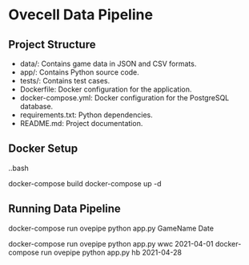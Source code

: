 # Ovecell Data Pipeline

## Project Structure

- data/: Contains game data in JSON and CSV formats.
- app/: Contains Python source code.
- tests/: Contains test cases.
- Dockerfile: Docker configuration for the application.
- docker-compose.yml: Docker configuration for the PostgreSQL database.
- requirements.txt: Python dependencies.
- README.md: Project documentation.

## Docker Setup

..bash

docker-compose build
docker-compose up -d

## Running Data Pipeline

docker-compose run ovepipe python app.py GameName Date

docker-compose run ovepipe python app.py wwc 2021-04-01
docker-compose run ovepipe python app.py hb 2021-04-28






